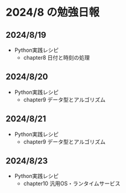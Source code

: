 # 2024/8 の勉強日報

## 2024/8/19
- Python実践レシピ
  - chapter8 日付と時刻の処理

## 2024/8/20
- Python実践レシピ
  - chapter9 データ型とアルゴリズム

## 2024/8/21
- Python実践レシピ
  - chapter9 データ型とアルゴリズム

## 2024/8/23
- Python実践レシピ
  - chapter10 汎用OS・ランタイムサービス
